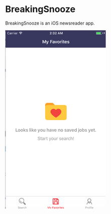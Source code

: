 # BreakingSnooze

BreakingSnooze is an iOS newsreader app. 

<img src="https://github.com/C4Q/AC3.2-groupFour-homelessness/blob/master/Images/Empty%20Save%20Jobs.png?raw=true" width="320"/>
